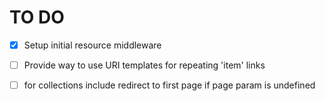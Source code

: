 
# TO DO

- [x] Setup initial resource middleware
- [ ] Provide way to use URI templates for repeating 'item' links
- [ ] for collections include redirect to first page if page param is undefined

